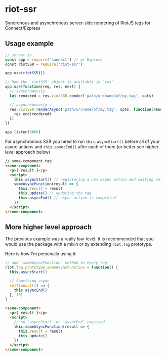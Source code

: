 # riot-ssr

Syncronous and asynchronous server-side rendering of RiotJS tags for Connect/Express

## Usage example

```js
// server.js
const app = require('connect') // or Express
const riotSSR = require('riot-ssr')

app.use(riotSSR())

// Now the `riotSSR` object is available in `res`
app.use(function(req, res, next) {
  // synchronously
  let rendered = res.riotSSR.render('path/or/name/of/my.tag', opts)

  // asynchronously
  res.riotSSR.renderAsync('path/or/name/of/my.tag', opts, function(rendered) {
    res.end(rendered)
  })
})

app.listen(3000)
```

For asynchronous SSR you need to run `this.asyncStart()` before all of your async actions and `this.asyncEnd()` after each of them (or better see higher level approach below)

```html
// some-component.tag
<some-component>
  <p>{ result }</p>
  <script>
    this.asyncStart() // registering a new async action and waiting until it's finished
    someAsyncFunction(result => {
      this.result = result
      this.update() // updating the tag
      this.asyncEnd() // async action is completed
    })
  </script>
</some-component>
```

## More higher level approach

The previous example was a really low-level. It is recommended that you would use the package with a mixin or by extending `riot.Tag` prototype.

Here is how I'm personally using it:

```js
// add `someAsyncFunction` method to every tag
riot.Tag.prototype.someAsyncFunction = function() {
  this.asyncStart()

  // Something async
  setTimeout(() => {
    this.asyncEnd()
  }, 10)
}
```

```html
<some-component>
  <p>{ result }</p>
  <script>
    // no `asyncStart` or `asyncEnd` required
    this.someAsyncFunction(result => {
      this.result = result
      this.update()
    })
  </script>
</some-component>
```
